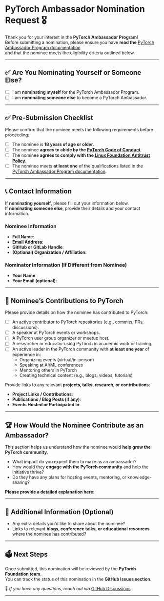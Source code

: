 # PyTorch Ambassador Nomination Request 🎖

Thank you for your interest in the **PyTorch Ambassador Program**!  
Before submitting a nomination, please ensure you have **read the** [PyTorch Ambassador Program documentation](https://github.com/pytorch/foundation-initiative/blob/main/pytorch-ambassador-program.md)  
and that the nominee meets the eligibility criteria outlined below.

---

## ✅ Are You Nominating Yourself or Someone Else?

- [ ] I am **nominating myself** for the PyTorch Ambassador Program.
- [ ] I am **nominating someone else** to become a PyTorch Ambassador.

---

## ✅ Pre-Submission Checklist

Please confirm that the nominee meets the following requirements before proceeding:

- [ ] The nominee is **18 years of age or older**.
- [ ] The nominee **agrees to abide by the [PyTorch Code of Conduct](https://github.com/pytorch/community/blob/main/CODE_OF_CONDUCT.md)**.
- [ ] The nominee **agrees to comply with the [Linux Foundation Antitrust Policy](https://www.linuxfoundation.org/legal/antitrust-policy)**.
- [ ] The nominee meets **at least one** of the qualifications listed in the [PyTorch Ambassador Program documentation](https://github.com/pytorch/foundation-initiative/blob/main/pytorch-ambassador-program.md).

---

## 📞 Contact Information

If **nominating yourself**, please fill out your information below.  
If **nominating someone else**, provide their details and your contact information.

### **Nominee Information**
- **Full Name**:  
- **Email Address**:  
- **GitHub or GitLab Handle**:  
- **(Optional) Organization / Affiliation**:  

### **Nominator Information (If Different from Nominee)**
- **Your Name**:  
- **Your Email (optional)**:  

---

## 🔹 Nominee’s Contributions to PyTorch

Please provide details on how the nominee has contributed to PyTorch:

- [ ] An active contributor to PyTorch repositories (e.g., commits, PRs, discussions).
- [ ] A speaker at PyTorch events or workshops.
- [ ] A PyTorch user group organizer or meetup host.
- [ ] A researcher or educator using PyTorch in academic work or training.
- [ ] An active leader in the PyTorch community with **at least one year** of experience in:
    * Organizing events (virtual/in-person)
    * Speaking at AI/ML conferences
    * Mentoring others in PyTorch
    * Creating technical content (e.g., blogs, videos, tutorials)

Provide links to any relevant **projects, talks, research, or contributions**:

- **Project Links / Contributions**:  
- **Publications / Blog Posts (if any)**:  
- **Events Hosted or Participated In**:  

---

## 🏆 How Would the Nominee Contribute as an Ambassador?

This section helps us understand how the nominee would **help grow the PyTorch community**.

- What impact do you expect them to make as an ambassador?  
- How would they **engage with the PyTorch community** and help the initiative thrive?  
- Do they have any plans for hosting events, mentoring, or knowledge-sharing?

**Please provide a detailed explanation here:**

---

## 🔗 Additional Information (Optional)

- Any extra details you'd like to share about the nominee?  
- Links to relevant **blogs, conference talks, or educational resources** where the nominee has contributed?  

---

## 🗳️ Next Steps

Once submitted, this nomination will be reviewed by the **PyTorch Foundation team**.  
You can track the status of this nomination in the **GitHub Issues section**.

🔹 *If you have any questions, reach out via* [GitHub Discussions](https://github.com/pytorch/foundation-initiative/discussions).

---
